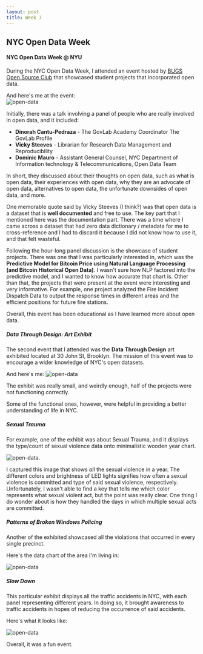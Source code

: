 ```yaml
---
layout: post  
title: Week 7
---
```

## NYC Open Data Week

#### NYC Open Data Week @ NYU

During the NYC Open Data Week, I attended an event hosted by [BUGS Open Source Club](https://bugs-nyu.github.io/open-data/open_data_week.html) that showcased student projects that incorporated open data.  

And here's me at the event:    
![open-data](./../images/bugs-nyu.jpg "Here's me!")

Initially, there was a talk involving a panel of people who are really involved in open data, and it included:  
  * __Dinorah Cantu-Pedraza__ - The GovLab Academy Coordinator The GovLab Profile
  * __Vicky Steeves__ - Librarian for Research Data Management and Reproducibility
  * __Dominic Mauro__ - Assistant General Counsel, NYC Department of Information technology & Telecommunications, Open Data Team
  
  In short, they discussed about their thoughts on open data, such as what is open data, their experiences with open data, why they are an advocate of open data, alternatives to open data, the unfortunate downsides of open data, and more.  
    
  One memorable quote said by Vicky Steeves (I think?) was that open data is a dataset that is __well documented__ and free to use. The key part that I mentioned here was the documentation part. There was a time where I came across a dataset that had zero data dictionary / metadata for me to cross-reference and I had to discard it because I did not know how to use it, and that felt wasteful.    
  
  Following the hour-long panel discussion is the showcase of student projects. There was one that I was particularly interested in, which was the __Predictive Model for Bitcoin Price using Natural Language Processing (and Bitcoin Historical Open Data)__. I wasn't sure how NLP factored into the predictive model, and I wanted to know how accurate that chart is. Other than that, the projects that were present at the event were interesting and very informative. For example, one project analyzed the Fire Incident Dispatch Data to output the response times in different areas and the efficient positions for future fire stations. 
  
  Overall, this event has been educational as I have learned more about open data. 
  
##### Data Through Design: Art Exhibit
  
  The second event that I attended was the __Data Through Design__ art exhibited located at 30 John St, Brooklyn. The mission of this event was to encourage a wider knowledge of NYC's open datasets.  
  
  And here's me:
  ![open-data](./../images/art-exhibit.jpg "Here's me!")  
  
  The exhibit was really small, and weirdly enough, half of the projects were not functioning correctly. 
  
  Some of the functional ones, however, were helpful in providing a better understanding of life in NYC.
  
##### Sexual Trauma
  
  For example, one of the exhibit was about Sexual Trauma, and it displays the type/count of sexual violence data onto minimalistic wooden year chart. 
  
  ![open-data](./../images/dataset-2.jpg). 
  
  I captured this image that shows *all* the sexual violence in a year. The different colors and brightness of LED lights signifies how often a sexual violence is committed and  type of said sexual violence, respectively. Unfortunately, I wasn't able to find a key that tells me which color represents what sexual violent act, but the point was really clear. One thing I do wonder about is how they handled the days in which multiple sexual acts are committed. 
  
##### Patterns of Broken Windows Policing
  
  Another of the exhibited showcased all the violations that occurred in every single precinct. 
  
  Here's the data chart of the area I'm living in:  
  
  ![open-data](./../images/dataset-3.jpg)
  
##### Slow Down
   
   This particular exhibit displays all the traffic accidents in NYC, with each panel representing different years. In doing so, it brought awareness to traffic accidents in hopes of reducing the occurrence of said accidents. 
   
   Here's what it looks like:
   
   ![open-data](./../images/dataset-1.jpg)
     
   Overall, it was a fun event.
 